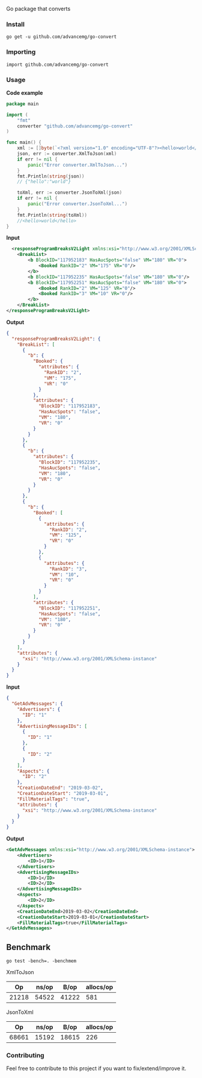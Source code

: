 Go package that converts

### Install

    go get -u github.com/advancemg/go-convert

### Importing

    import github.com/advancemg/go-convert

### Usage

**Code example**

```go
package main

import (
	"fmt"
	converter "github.com/advancemg/go-convert"
)

func main() {
	xml := []byte(`<?xml version="1.0" encoding="UTF-8"?><hello>world</hello>`)
	json, err := converter.XmlToJson(xml)
	if err != nil {
		panic("Error converter.XmlToJson...")
	}
	fmt.Println(string(json))
	// {"hello":"world"}

	toXml, err := converter.JsonToXml(json)
	if err != nil {
		panic("Error converter.JsonToXml...")
	}
	fmt.Println(string(toXml))
	//<hello>world</hello>
}
```

**Input**

```xml
  <responseProgramBreaksV2Light xmlns:xsi="http://www.w3.org/2001/XMLSchema-instance">
    <BreakList>
        <b BlockID="117952183" HasAucSpots="false" VM="180" VR="0">
            <Booked RankID="2" VM="175" VR="0"/>
        </b>
        <b BlockID="117952235" HasAucSpots="false" VM="180" VR="0"/>
        <b BlockID="117952251" HasAucSpots="false" VM="180" VR="0">
            <Booked RankID="2" VM="125" VR="0"/>
            <Booked RankID="3" VM="10" VR="0"/>
        </b>
    </BreakList>
</responseProgramBreaksV2Light>
```

**Output**

```json
{
  "responseProgramBreaksV2Light": {
    "BreakList": [
      {
        "b": {
          "Booked": {
            "attributes": {
              "RankID": "2",
              "VM": "175",
              "VR": "0"
            }
          },
          "attributes": {
            "BlockID": "117952183",
            "HasAucSpots": "false",
            "VM": "180",
            "VR": "0"
          }
        }
      },
      {
        "b": {
          "attributes": {
            "BlockID": "117952235",
            "HasAucSpots": "false",
            "VM": "180",
            "VR": "0"
          }
        }
      },
      {
        "b": {
          "Booked": [
            {
              "attributes": {
                "RankID": "2",
                "VM": "125",
                "VR": "0"
              }
            },
            {
              "attributes": {
                "RankID": "3",
                "VM": "10",
                "VR": "0"
              }
            }
          ],
          "attributes": {
            "BlockID": "117952251",
            "HasAucSpots": "false",
            "VM": "180",
            "VR": "0"
          }
        }
      }
    ],
    "attributes": {
      "xsi": "http://www.w3.org/2001/XMLSchema-instance"
    }
  }
}
```

**Input**

```json
{
  "GetAdvMessages": {
    "Advertisers": {
      "ID": "1"
    },
    "AdvertisingMessageIDs": [
      {
        "ID": "1"
      },
      {
        "ID": "2"
      }
    ],
    "Aspects": {
      "ID": "2"
    },
    "CreationDateEnd": "2019-03-02",
    "CreationDateStart": "2019-03-01",
    "FillMaterialTags": "true",
    "attributes": {
      "xsi": "http://www.w3.org/2001/XMLSchema-instance"
    }
  }
}
```

**Output**

```xml
<GetAdvMessages xmlns:xsi="http://www.w3.org/2001/XMLSchema-instance">
    <Advertisers>
        <ID>1</ID>
    </Advertisers>
    <AdvertisingMessageIDs>
        <ID>1</ID>
        <ID>2</ID>
    </AdvertisingMessageIDs>
    <Aspects>
        <ID>2</ID>
    </Aspects>
    <CreationDateEnd>2019-03-02</CreationDateEnd>
    <CreationDateStart>2019-03-01</CreationDateStart>
    <FillMaterialTags>true</FillMaterialTags>
</GetAdvMessages>

```

## Benchmark

```shell
go test -bench=. -benchmem
```
XmlToJson

| Op    | ns/op | B/op  | allocs/op |
|-------|-------|-------|-----------|
| 21218 | 54522 | 41222 | 581       |

JsonToXml

| Op    | ns/op | B/op  | allocs/op |
|-------|-------|-------|-----------|
| 68661 | 15192 | 18615 | 226       |

### Contributing
Feel free to contribute to this project if you want to fix/extend/improve it.
